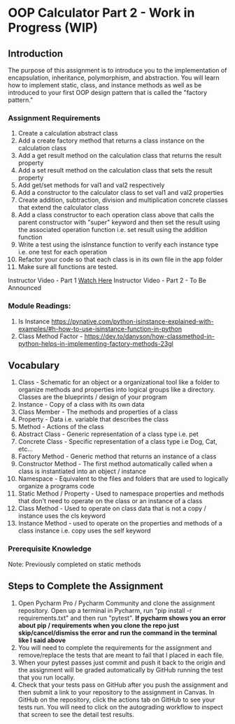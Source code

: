 # OOP Calculator Part 2 - Work in Progress (WIP)

## Introduction

The purpose of this assignment is to introduce you to the implementation of encapsulation, inheritance, polymorphism,
and abstraction. You will learn how to implement static, class, and instance methods as well as be introduced to your
first OOP design pattern that is called the "factory pattern."

### Assignment Requirements

1. Create a calculation abstract class
2. Add a create factory method that returns a class instance on the calculation class
3. Add a get result method on the calculation class that returns the result property
4. Add a set result method on the calculation class that sets the result property
5. Add get/set methods for val1 and val2 respectively
6. Add a constructor to the calculator class to set val1 and val2 properties
7. Create addition, subtraction, division and multiplication concrete classes that extend the calculator class
8. Add a class constructor to each operation class above that calls the parent constructor with "super" keyword and then
   set the result using the associated operation function i.e. set result using the addition function
9. Write a test using the isInstance function to verify each instance type i.e. one test for each operation
10. Refactor your code so that each class is in its own file in the app folder
11. Make sure all functions are tested.

Instructor Video - Part 1 [Watch Here](https://youtu.be/hXqD_jbfCwQ)
Instructor Video - Part 2 - To Be Announced

### Module Readings:

1. Is
   Instance https://pynative.com/python-isinstance-explained-with-examples/#h-how-to-use-isinstance-function-in-python
2. Class Method Factor - https://dev.to/danyson/how-classmethod-in-python-helps-in-implementing-factory-methods-23gl

## Vocabulary

1. Class - Schematic for an object or a organizational tool like a folder to organize methods and properties into
   logical groups like a directory.  Classes are the blueprints / design of your program
2. Instance - Copy of a class with its own data
3. Class Member - The methods and properties of a class
4. Property - Data i.e. variable that describes the class
5. Method - Actions of the class
6. Abstract Class - Generic representation of a class type i.e. pet
7. Concrete Class - Specific representation of a class type i.e Dog, Cat, etc...
8. Factory Method - Generic method that returns an instance of a class
9. Constructor Method - The first method automatically called when a class is instantiated into an object / instance
10. Namespace - Equivalent to the files and folders that are used to logically organize a programs code
11. Static Method / Property - Used to namespace properties and methods that don't need to operate on the class or an
    instance of a class
12. Class Method - Used to operate on class data that is not a copy / instance uses the cls keyword
13. Instance Method - used to operate on the properties and methods of a class instance i.e. copy uses the self keyword

### Prerequisite Knowledge

Note: Previously completed on static methods

## Steps to Complete the Assignment

1. Open Pycharm Pro / Pycharm Community and clone the assignment repository. Open up a terminal in Pycharm, run "pip
   install -r requirements.txt" and then run "pytest".  **If pycharm shows you an error about pip / requirements when
   you clone the repo just skip/cancel/dismiss the error and run the command in the terminal like I said above**
2. You will need to complete the requirements for the assignment and remove/replace the tests that are meant to fail
   that I placed in each file.
3. When your pytest passes just commit and push it back to the origin and the assignment will be graded automatically by
   GitHub running the test that you run locally.
4. Check that your tests pass on GitHub after you push the assignment and then submit a link to your repository to the
   assignment in Canvas. In GitHub on the repository, click the actions tab on GitHub to see your tests run. You will
   need to click on the autograding workflow to inspect that screen to see the detail test results.


